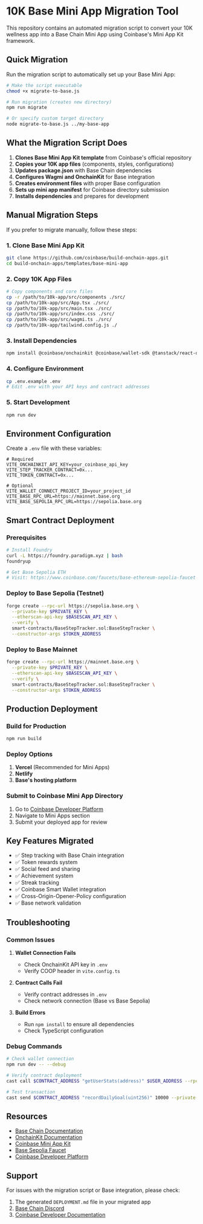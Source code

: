 # 10K Base Mini App Migration Tool

This repository contains an automated migration script to convert your 10K wellness app into a Base Chain Mini App using Coinbase's Mini App Kit framework.

## Quick Migration

Run the migration script to automatically set up your Base Mini App:

```bash
# Make the script executable
chmod +x migrate-to-base.js

# Run migration (creates new directory)
npm run migrate

# Or specify custom target directory
node migrate-to-base.js ../my-base-app
```

## What the Migration Script Does

1. **Clones Base Mini App Kit template** from Coinbase's official repository
2. **Copies your 10K app files** (components, styles, configurations)
3. **Updates package.json** with Base Chain dependencies
4. **Configures Wagmi and OnchainKit** for Base integration
5. **Creates environment files** with proper Base configuration
6. **Sets up mini app manifest** for Coinbase directory submission
7. **Installs dependencies** and prepares for development

## Manual Migration Steps

If you prefer to migrate manually, follow these steps:

### 1. Clone Base Mini App Kit
```bash
git clone https://github.com/coinbase/build-onchain-apps.git
cd build-onchain-apps/templates/base-mini-app
```

### 2. Copy 10K App Files
```bash
# Copy components and core files
cp -r /path/to/10k-app/src/components ./src/
cp /path/to/10k-app/src/App.tsx ./src/
cp /path/to/10k-app/src/main.tsx ./src/
cp /path/to/10k-app/src/index.css ./src/
cp /path/to/10k-app/src/wagmi.ts ./src/
cp /path/to/10k-app/tailwind.config.js ./
```

### 3. Install Dependencies
```bash
npm install @coinbase/onchainkit @coinbase/wallet-sdk @tanstack/react-query wagmi viem lucide-react
```

### 4. Configure Environment
```bash
cp .env.example .env
# Edit .env with your API keys and contract addresses
```

### 5. Start Development
```bash
npm run dev
```

## Environment Configuration

Create a `.env` file with these variables:

```env
# Required
VITE_ONCHAINKIT_API_KEY=your_coinbase_api_key
VITE_STEP_TRACKER_CONTRACT=0x...
VITE_TOKEN_CONTRACT=0x...

# Optional
VITE_WALLET_CONNECT_PROJECT_ID=your_project_id
VITE_BASE_RPC_URL=https://mainnet.base.org
VITE_BASE_SEPOLIA_RPC_URL=https://sepolia.base.org
```

## Smart Contract Deployment

### Prerequisites
```bash
# Install Foundry
curl -L https://foundry.paradigm.xyz | bash
foundryup

# Get Base Sepolia ETH
# Visit: https://www.coinbase.com/faucets/base-ethereum-sepolia-faucet
```

### Deploy to Base Sepolia (Testnet)
```bash
forge create --rpc-url https://sepolia.base.org \
  --private-key $PRIVATE_KEY \
  --etherscan-api-key $BASESCAN_API_KEY \
  --verify \
  smart-contracts/BaseStepTracker.sol:BaseStepTracker \
  --constructor-args $TOKEN_ADDRESS
```

### Deploy to Base Mainnet
```bash
forge create --rpc-url https://mainnet.base.org \
  --private-key $PRIVATE_KEY \
  --etherscan-api-key $BASESCAN_API_KEY \
  --verify \
  smart-contracts/BaseStepTracker.sol:BaseStepTracker \
  --constructor-args $TOKEN_ADDRESS
```

## Production Deployment

### Build for Production
```bash
npm run build
```

### Deploy Options
1. **Vercel** (Recommended for Mini Apps)
2. **Netlify**
3. **Base's hosting platform**

### Submit to Coinbase Mini App Directory
1. Go to [Coinbase Developer Platform](https://portal.cdp.coinbase.com/)
2. Navigate to Mini Apps section
3. Submit your deployed app for review

## Key Features Migrated

- ✅ Step tracking with Base Chain integration
- ✅ Token rewards system
- ✅ Social feed and sharing
- ✅ Achievement system
- ✅ Streak tracking
- ✅ Coinbase Smart Wallet integration
- ✅ Cross-Origin-Opener-Policy configuration
- ✅ Base network validation

## Troubleshooting

### Common Issues

1. **Wallet Connection Fails**
   - Check OnchainKit API key in `.env`
   - Verify COOP header in `vite.config.ts`

2. **Contract Calls Fail**
   - Verify contract addresses in `.env`
   - Check network connection (Base vs Base Sepolia)

3. **Build Errors**
   - Run `npm install` to ensure all dependencies
   - Check TypeScript configuration

### Debug Commands
```bash
# Check wallet connection
npm run dev -- --debug

# Verify contract deployment
cast call $CONTRACT_ADDRESS "getUserStats(address)" $USER_ADDRESS --rpc-url https://mainnet.base.org

# Test transaction
cast send $CONTRACT_ADDRESS "recordDailyGoal(uint256)" 10000 --private-key $PRIVATE_KEY --rpc-url https://sepolia.base.org
```

## Resources

- [Base Chain Documentation](https://docs.base.org/)
- [OnchainKit Documentation](https://onchainkit.xyz/)
- [Coinbase Mini App Kit](https://github.com/coinbase/build-onchain-apps)
- [Base Sepolia Faucet](https://www.coinbase.com/faucets/base-ethereum-sepolia-faucet)
- [Coinbase Developer Platform](https://portal.cdp.coinbase.com/)

## Support

For issues with the migration script or Base integration, please check:
1. The generated `DEPLOYMENT.md` file in your migrated app
2. [Base Chain Discord](https://discord.gg/buildonbase)
3. [Coinbase Developer Documentation](https://docs.cdp.coinbase.com/)